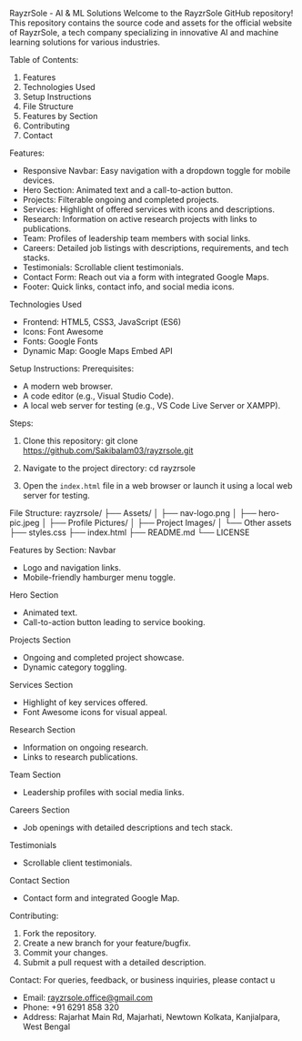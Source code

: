 RayzrSole - AI & ML Solutions
Welcome to the RayzrSole GitHub repository! This repository contains the source code and assets for the official website of RayzrSole, a tech company specializing in innovative AI and machine learning solutions for various industries.


Table of Contents:
1. Features
2. Technologies Used
3. Setup Instructions
4. File Structure
5. Features by Section
6. Contributing
7. Contact


Features:
- Responsive Navbar: Easy navigation with a dropdown toggle for mobile devices.
- Hero Section: Animated text and a call-to-action button.
- Projects: Filterable ongoing and completed projects.
- Services: Highlight of offered services with icons and descriptions.
- Research: Information on active research projects with links to publications.
- Team: Profiles of leadership team members with social links.
- Careers: Detailed job listings with descriptions, requirements, and tech stacks.
- Testimonials: Scrollable client testimonials.
- Contact Form: Reach out via a form with integrated Google Maps.
- Footer: Quick links, contact info, and social media icons.


Technologies Used
- Frontend: HTML5, CSS3, JavaScript (ES6)
- Icons: Font Awesome
- Fonts: Google Fonts
- Dynamic Map: Google Maps Embed API


Setup Instructions:
Prerequisites:
- A modern web browser.
- A code editor (e.g., Visual Studio Code).
- A local web server for testing (e.g., VS Code Live Server or XAMPP).


Steps:
1. Clone this repository:
   git clone https://github.com/Sakibalam03/rayzrsole.git

2. Navigate to the project directory:
   cd rayzrsole

3. Open the `index.html` file in a web browser or launch it using a local web server for testing.


File Structure:
rayzrsole/
├── Assets/
│   ├── nav-logo.png
│   ├── hero-pic.jpeg
│   ├── Profile Pictures/
│   ├── Project Images/
│   └── Other assets
├── styles.css
├── index.html
├── README.md
└── LICENSE


Features by Section:
Navbar
- Logo and navigation links.
- Mobile-friendly hamburger menu toggle.

Hero Section
- Animated text.
- Call-to-action button leading to service booking.

Projects Section
- Ongoing and completed project showcase.
- Dynamic category toggling.

Services Section
- Highlight of key services offered.
- Font Awesome icons for visual appeal.

Research Section
- Information on ongoing research.
- Links to research publications.

Team Section
- Leadership profiles with social media links.

Careers Section
- Job openings with detailed descriptions and tech stack.

Testimonials
- Scrollable client testimonials.

Contact Section
- Contact form and integrated Google Map.


Contributing:
1. Fork the repository.
2. Create a new branch for your feature/bugfix.
3. Commit your changes.
4. Submit a pull request with a detailed description.


Contact:
For queries, feedback, or business inquiries, please contact u
- Email: rayzrsole.office@gmail.com
- Phone: +91 6291 858 320
- Address: Rajarhat Main Rd, Majarhati, Newtown Kolkata, Kanjialpara, West Bengal
